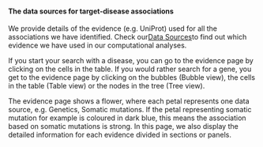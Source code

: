 #### The data sources for target-disease associations

We provide details of the evidence \(e.g. UniProt\) used for all the associations we have identified. Check our[Data Sources](http://www.targetvalidation.org/data-sources)to find out which evidence we have used in our computational analyses.

If you start your search with a disease, you can go to the evidence page by clicking on the cells in the table. If you would rather search for a gene, you get to the evidence page by clicking on the bubbles \(Bubble view\), the cells in the table \(Table view\) or the nodes in the tree \(Tree view\).

The evidence page shows a flower, where each petal represents one data source, e.g. Genetics, Somatic mutations. If the petal representing somatic mutation for example is coloured in dark blue, this means the association based on somatic mutations is strong. In this page, we also display the detailed information for each evidence divided in sections or panels.

